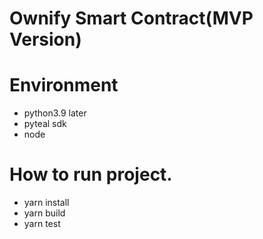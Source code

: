 # Ownify Smart Contract(MVP Version)
# Environment 
  - python3.9 later
  - pyteal sdk
  - node  
# How to run project. 
  - yarn install
  - yarn build
  - yarn test  
